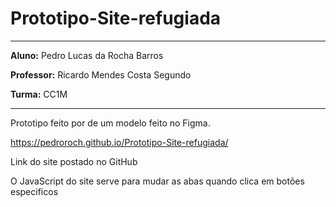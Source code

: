 # Prototipo-Site-refugiada
---
**Aluno:** Pedro Lucas da Rocha Barros

**Professor:** Ricardo Mendes Costa Segundo

**Turma:** CC1M


---

Prototipo feito por de um modelo feito no Figma.

https://pedroroch.github.io/Prototipo-Site-refugiada/

Link do site postado no GitHub

O JavaScript do site serve para mudar as abas quando clica em botões especificos 
